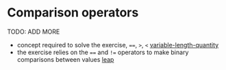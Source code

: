 # Comparison operators

TODO: ADD MORE

- concept required to solve the exercise, `==`, `>`, `<` [variable-length-quantity](../exercise-concepts/variable-length-quantity.md)
- the exercise relies on the `==` and `!=` operators to make binary comparisons between values [leap](../exercise-concepts/leap.md)
